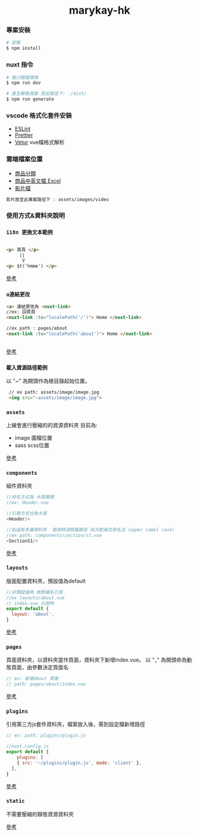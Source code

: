 <h1 align="center"> marykay-hk </h1>

### 專案安裝
```bash
# 安裝
$ npm install
```

### nuxt 指令
```bash
# 執行開發環境
$ npm run dev

# 產生靜態頁面 至此路徑下: ./dist/
$ npm run generate 

```

### vscode 格式化套件安裝

* [ESLint](https://marketplace.visualstudio.com/items?itemName=dbaeumer.vscode-eslint)
* [Prettier](https://marketplace.visualstudio.com/items?itemName=esbenp.prettier-vscode)
* [Vetur](https://marketplace.visualstudio.com/items?itemName=octref.vetur) vue檔格式解析

### 雲端檔案位置
* [商品分類](https://docs.google.com/spreadsheets/d/1rWjCAO8fDey9V4xt_mycrFjTQ1LMAyc-/edit#gid=231340791)
* [商品中英文檔 Excel](https://drive.google.com/drive/u/1/folders/156xKNs3C89Xb6FRGBIvfToB3M3LwadPy)
* [影片檔](https://drive.google.com/drive/folders/1CE1GfwhF_mxcZgU5K-IUuIgvchI50nEp)

```bash
影片放至此專案路徑下 : assets/images/video
```


### 使用方式&資料夾說明
### `i18n 更換文本範例`

```html

<p> 首頁 </p>
     ||
      V
<p> $t('hmme') </p>
```
[參考](https://kazupon.github.io/vue-i18n/guide/formatting.html#named-formatting)

### `a連結更改`

```html
<a> 連結更改為 <nuxt-link>
//ex: 回首頁
<nuxt-link :to="localePath('/')"> Home </nuxt-link>

//ex path : pages/about
<nuxt-link :to="localePath('about')"> Home </nuxt-link>
  
```
[參考](https://i18n.nuxtjs.org/basic-usage#nuxt-link)
  
### `載入資源路徑範例`
以 "~" 為開頭作為根目錄起始位置。
```html
 // ex path: assets/image/image.jpg
 <img src="~assets/image/image.jpg">
```

### `assets`

上線會進行壓縮的的資源資料夾
目前為:
* image 圖檔位置
* sass  scss位置 <br/>

[參考](https://nuxtjs.org/docs/2.x/directory-structure/assets)

### `components`
組件資料夾 
```javascript
//命名方式為 大寫開頭
//ex: Header.vue

//引用方式也為大寫
<Header/>

//如過有多層資料夾  使用時須照路路徑 採大駝峰式命名法（upper camel case）
//ex path: components/section/s1.vue
<SectionS1/>

```
 [參考](https://nuxtjs.org/docs/2.x/directory-structure/components)

### `layouts`
版面配置資料夾，預設值為default
```javascript
//非預設值時 依照檔名引用
//ex layouts/about.vue
// index.vue 引用時
export default {
  layout: 'about',
}
```
[參考](https://nuxtjs.org/docs/2.x/directory-structure/layouts)


### `pages`
頁面資料夾，以資料夾當作頁面，資料夾下新增index.vue。
以 "_" 為開頭命為動態頁面，由參數決定頁面名 
```javascript
// ex: 新增about 頁面
// path: pages/about/index.vue
```
 [參考](https://nuxtjs.org/docs/2.x/get-started/routing)

### `plugins`
引用第三方js套件資料夾，檔案放入後，需到設定檔新增路徑
```javascript
// ex: path: plugins/plugin.js

//nuxt.config.js
export default {
    plugins: [
    { src: '~/plugins/plugin.js', mode: 'client' },
  ],
}
```
[參考](https://nuxtjs.org/docs/2.x/directory-structure/plugins)

### `static`
不需要壓縮的靜態資源資料夾<br>

[參考](https://nuxtjs.org/docs/2.x/directory-structure/static)
